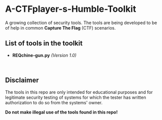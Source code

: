 # A-CTFplayer-s-Humble-Toolkit

A growing collection of security tools. The tools are being developed to be of help in common **Capture The Flag** (CTF) scenarios.

## List of tools in the toolkit

- **REQchine-gun.py** *(Version 1.0)*

<br />

## Disclaimer

The tools in this repo are only intended for educational purposes and for legitimate security testing of systems for which the tester has written authorization to do so from the systems' owner. 

**Do not make illegal use of the tools found in this repo!**